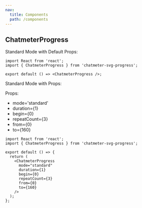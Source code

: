 ```yaml
---
nav:
  title: Components
  path: /components
---
```


## ChatmeterProgress

Standard Mode with Default Props:

```tsx
import React from 'react';
import { ChatmeterProgress } from 'chatmeter-svg-progress';

export default () => <ChatmeterProgress />;
```

Standard Mode with Props:

Props:

- mode='standard'
- duration={1}
- begin={0}
- repeatCount={3}
- from={0}
- to={160}

```tsx
import React from 'react';
import { ChatmeterProgress } from 'chatmeter-svg-progress';

export default () => {
  return (
    <ChatmeterProgress
      mode="standard"
      duration={1}
      begin={0}
      repeatCount={3}
      from={0}
      to={160}
    />
  );
};
```
